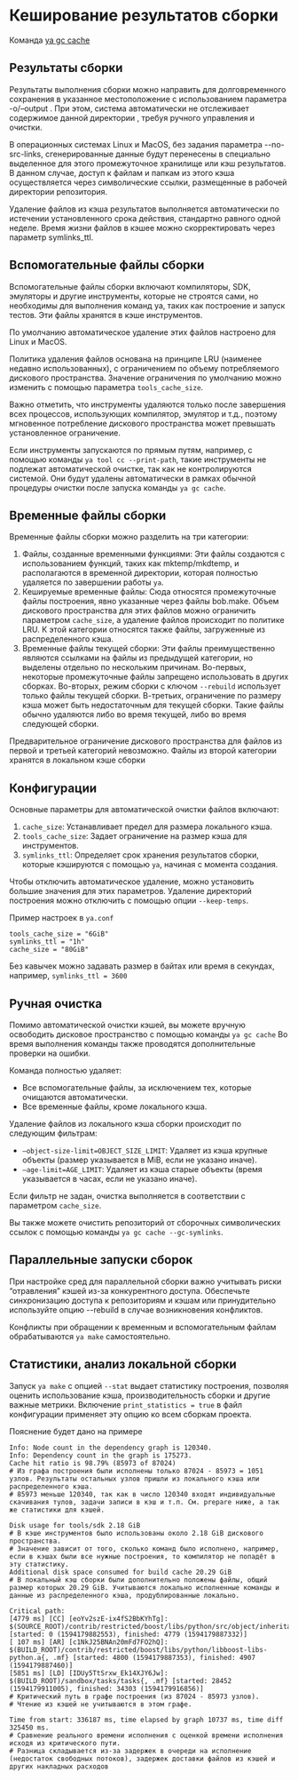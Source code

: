 # Кеширование результатов сборки

Команда [ya gc cache](gc.md)

## Результаты сборки 

Результаты выполнения сборки можно направить для долговременного сохранения в указанное местоположение с использованием параметра -o/–output . При этом, система автоматически не отслеживает содержимое данной директории , требуя ручного управления и очистки.

В операционных системах Linux и MacOS, без задания параметра --no-src-links, сгенерированные данные будут перенесены в специально выделенное для этого промежуточное хранилище или кэш результатов. В данном случае, доступ к файлам и папкам из этого кэша осуществляется через символические ссылки, размещенные в рабочей директории репозитория.

Удаление файлов из кэша результатов выполняется автоматически по истечении установленного срока действия, стандартно равного одной неделе. Время жизни файлов в кэшее можно скорректировать через параметр symlinks_ttl.

## Вспомогательные файлы сборки

Вспомогательные файлы сборки включают компиляторы, SDK, эмуляторы и другие инструменты, которые не строятся сами, но необходимы для выполнения команд ya, таких как построение и запуск тестов. Эти файлы хранятся в кэше инструментов.

По умолчанию автоматическое удаление этих файлов настроено для Linux и MacOS.

Политика удаления файлов основана на принципе LRU (наименее недавно использованных), с ограничением по объему потребляемого дискового пространства. Значение ограничения по умолчанию можно изменить с помощью параметра `tools_cache_size`.

Важно отметить, что инструменты удаляются только после завершения всех процессов, использующих компилятор, эмулятор и т.д., поэтому мгновенное потребление дискового пространства может превышать установленное ограничение.

Если инструменты запускаются по прямым путям, например, с помощью команды `ya tool cc --print-path`, такие инструменты не подлежат автоматической очистке, так как не контролируются системой. Они будут удалены автоматически в рамках обычной процедуры очистки после запуска команды `ya gc cache`.

## Временные файлы сборки

Временные файлы сборки можно разделить на три категории:

1. Файлы, созданные временными функциями: Эти файлы создаются с использованием функций, таких как mktemp/mkdtemp, и располагаются в временной директории, которая полностью удаляется по завершении работы `ya`.
2. Кешируемые временные файлы: Сюда относятся промежуточные файлы построения, явно указанные через файлы bob.make. Объем дискового пространства для этих файлов можно ограничить параметром `cache_size`, а удаление файлов происходит по политике LRU. К этой категории относятся также файлы, загруженные из распределенного кэша.
3. Временные файлы текущей сборки: Эти файлы преимущественно являются ссылками на файлы из предыдущей категории, но выделены отдельно по нескольким причинам. Во-первых, некоторые промежуточные файлы запрещено использовать в других сборках. Во-вторых, режим сборки с ключом `--rebuild` использует только файлы текущей сборки. В-третьих, ограничение по размеру кэша может быть недостаточным для текущей сборки. Такие файлы обычно удаляются либо во время текущей, либо во время следующей сборки.

Предварительное ограничение дискового пространства для файлов из первой и третьей категорий невозможно. Файлы из второй категории хранятся в локальном кэше сборки

## Конфигурации

Основные параметры для автоматической очистки файлов включают:

1. `cache_size`: Устанавливает предел для размера локального кэша.
2. `tools_cache_size`: Задает ограничение на размер кэша для инструментов.
3. `symlinks_ttl`: Определяет срок хранения результатов сборки, которые кэшируются с помощью `ya`, начиная с момента создания.

Чтобы отключить автоматическое удаление, можно установить большие значения для этих параметров. Удаление директорий построения можно отключить с помощью опции `--keep-temps`.

Пример настроек в `ya.conf`
```
tools_cache_size = "6GiB"
symlinks_ttl = "1h"
cache_size = "80GiB"
```
Без кавычек можно задавать размер в байтах или время в секундах, например, `symlinks_ttl = 3600`

## Ручная очистка

Помимо автоматической очистки кэшей, вы можете вручную освободить дисковое пространство с помощью команды `ya gc cache` Во время выполнения команды также проводятся дополнительные проверки на ошибки.

Команда полностью удаляет:
  - Все вспомогательные файлы, за исключением тех, которые очищаются автоматически.
  - Все временные файлы, кроме локального кэша.

Удаление файлов из локального кэша сборки происходит по следующим фильтрам:
  - `–object-size-limit=OBJECT_SIZE_LIMIT`: Удаляет из кэша крупные объекты (размер указывается в MiB, если не указано иначе).
  - `–age-limit=AGE_LIMIT`: Удаляет из кэша старые объекты (время указывается в часах, если не указано иначе).

Если фильтр не задан, очистка выполняется в соответствии с параметром `cache_size`.

Вы также можете очистить репозиторий от сборочных символических ссылок с помощью команды `ya gc cache --gc-symlinks`.

## Параллельные запуски сборок 

При настройке сред для параллельной сборки важно учитывать риски “отравления” кэшей из-за конкурентного доступа. Обеспечьте синхронизацию доступа к репозиториям и кэшам или принудительно используйте опцию --rebuild в случае возникновения конфликтов.

Конфликты при обращении к временным и вспомогательным файлам обрабатываются `ya make` самостоятельно.

## Статистики, анализ локальной сборки

Запуск `ya make` с опцией `--stat` выдает статистику построения, позволяя оценить использование кэша, производительность сборки и другие важные метрики. Включение `print_statistics = true` в файл конфигурации применяет эту опцию ко всем сборкам проекта.

Пояснение будет дано на примере
```
Info: Node count in the dependency graph is 120340.
Info: Dependency count in the graph is 175273.
Cache hit ratio is 98.79% (85973 of 87024)
# Из графа построения были исполнены только 87024 - 85973 = 1051 узлов. Результаты остальных узлов пришли из локального кэша или распределенного кэша.
# 85973 меньше 120340, так как в число 120340 входят индивидуальные скачивания тулов, задачи записи в кэш и т.п. См. prepare ниже, а так же статистики для кэшей.

```

```
Disk usage for tools/sdk 2.18 GiB
# В кэше инструментов было использованы около 2.18 GiB дискового пространства.
# Значение зависит от того, сколько команд было исполнено, например, если в кэшах были все нужные построения, то компилятор не попадёт в эту статистику.
Additional disk space consumed for build cache 20.29 GiB
# В локальный кэш сборки были дополнительно положены файлы, общий размер которых 20.29 GiB. Учитываются локально исполненные команды и данные из распределенного кэша, продублированные локально.
```

```
Critical path:
[4779 ms] [CC] [eoYv2szE-ix4fS2BbKYhTg]: $(SOURCE_ROOT)/contrib/restricted/boost/libs/python/src/object/inheritance.cpp [started: 0 (1594179882553), finished: 4779 (1594179887332)]
[ 107 ms] [AR] [c1NkJ25BNAn20mFd7FO2hQ]: $(BUILD_ROOT)/contrib/restricted/boost/libs/python/libboost-libs-python.a{, .mf} [started: 4800 (1594179887353), finished: 4907 (1594179887460)]
[5851 ms] [LD] [IDUy5TtSrxw_Ek14XJY6Jw]: $(BUILD_ROOT)/sandbox/tasks/tasks{, .mf} [started: 28452 (1594179911005), finished: 34303 (1594179916856)]
# Критический путь в графе построения (из 87024 - 85973 узлов).
# Чтение из кэшей не учитываются в этом графе.
```

```
Time from start: 336187 ms, time elapsed by graph 10737 ms, time diff 325450 ms.
# Сравнение реального времени исполнения с оценкой времени исполнения исходя из критического пути.
# Разница складывается из-за задержек в очереди на исполнение (недостаток свободных потоков), задержек доставки файлов из кэшей и других накладных расходов
```
